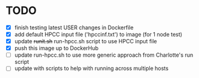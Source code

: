 TODO
====
 - [x] finish testing latest USER changes in Dockerfile
 - [x] add default HPCC input file ('hpccinf.txt') to image (for 1 node test)
 - [x] update ~~runit.sh~~ run-hpcc.sh script to use HPCC input file
 - [x] push this image up to DockerHub
 - [ ] update run-hpcc.sh to use more generic approach from Charlotte's run script 
 - [ ] update with scripts to help with running across multiple hosts
